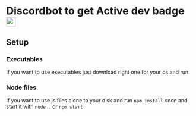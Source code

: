 # Discordbot to get Active dev badge <img src="https://user-images.githubusercontent.com/41925758/209482827-de331206-8943-4d7b-8742-2e795b49b412.png" height="25" width="25">

## Setup

### Executables
If you want to use executables just download right one for your os and run.

### Node files
If you want to use js files clone to your disk and run ``npm install`` once and start it with ``node .`` or ``npm start``
